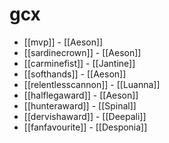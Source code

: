 # gcx

* [[mvp]] - [[Aeson]]
* [[sardinecrown]] - [[Aeson]]
* [[carminefist]] - [[Jantine]]
* [[softhands]] - [[Aeson]]
* [[relentlesscannon]] - [[Luanna]]
* [[halflegaward]] - [[Aeson]]
* [[hunteraward]] - [[Spinal]]
* [[dervishaward]] - [[Deepali]]
* [[fanfavourite]] - [[Desponia]]